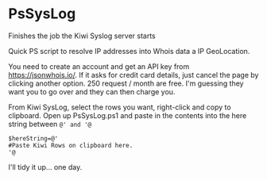 # PsSysLog
Finishes the job the Kiwi Syslog server starts

Quick PS script to resolve IP addresses into Whois data a IP GeoLocation.

You need to create an account and get an API key from https://jsonwhois.io/. If it asks for credit card details, just cancel the page by clicking another option. 250 request / month are free. I'm guessing they want you to go over and they can then charge you.

From Kiwi SysLog, select the rows you want, right-click and copy to clipboard.
Open up PsSysLog.ps1 and paste in the contents into the here string between `@' and '@`

```
$hereString=@'
#Paste Kiwi Rows on clipboard here.
'@
```

I'll tidy it up... one day.
